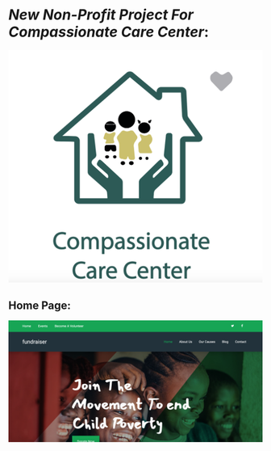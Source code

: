 # _New Non-Profit Project For Compassionate Care Center_:
![alt text][logo]

[logo]: images/CCC_logo.png "Compassionate Care Center"

[homePage]: images/template.png "Compassionate Care Center"


## **Home Page**:

![alt text][homePage]
